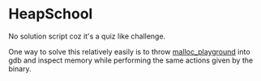 # HeapSchool
No solution script coz it's a quiz like challenge.

One way to solve this relatively easily is to throw [malloc\_playground](https://github.com/shellphish/how2heap/blob/master/malloc_playground.c) into gdb and inspect memory while performing the same actions given by the binary.
